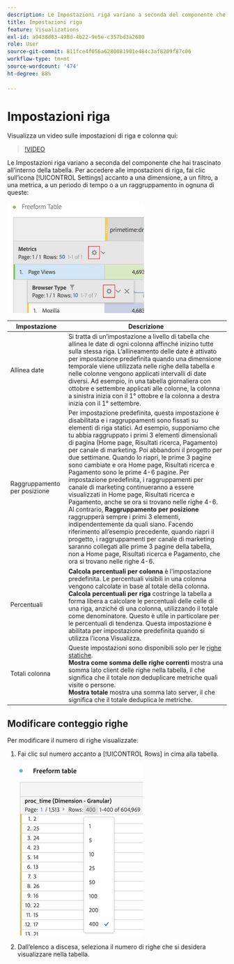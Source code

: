 ```yaml
---
description: Le Impostazioni riga variano a seconda del componente che hai trascinato all’interno della tabella.
title: Impostazioni riga
feature: Visualizations
exl-id: a9438d83-498d-4b22-9e5e-c357bd3a2680
role: User
source-git-commit: 811fce4f056a6280081901e484c3af8209f87c06
workflow-type: tm+mt
source-wordcount: '474'
ht-degree: 88%

---
```


# Impostazioni riga

Visualizza un video sulle impostazioni di riga e colonna qui:

>[!VIDEO](https://video.tv.adobe.com/v/40382/?quality=12)

Le Impostazioni riga variano a seconda del componente che hai trascinato all’interno della tabella. Per accedere alle impostazioni di riga, fai clic sull’icona [!UICONTROL Settings] accanto a una dimensione, a un filtro, a una metrica, a un periodo di tempo o a un raggruppamento in ognuna di queste:

![Tabella a forma libera che evidenzia l’icona Impostazioni per le metriche](assets/row-settings.png)

| Impostazione | Descrizione |
| --- | --- |
| Allinea date | Si tratta di un’impostazione a livello di tabella che allinea le date di ogni colonna affinché inizino tutte sulla stessa riga. L’allineamento delle date è attivato per impostazione predefinita quando una dimensione temporale viene utilizzata nelle righe della tabella e nelle colonne vengono applicati intervalli di date diversi. Ad esempio, in una tabella giornaliera con ottobre e settembre applicati alle colonne, la colonna a sinistra inizia con il 1° ottobre e la colonna a destra inizia con il 1° settembre. |
| Raggruppamento per posizione | Per impostazione predefinita, questa impostazione è disabilitata e i raggruppamenti sono fissati su elementi di riga statici. Ad esempio, supponiamo che tu abbia raggruppato i primi 3 elementi dimensionali di pagina (Home page, Risultati ricerca, Pagamento) per canale di marketing. Poi abbandoni il progetto per due settimane. Quando lo riapri, le prime 3 pagine sono cambiate e ora Home page, Risultati ricerca e Pagamento sono le prime 4-6 pagine. Per impostazione predefinita, i raggruppamenti per canale di marketing continueranno a essere visualizzati in Home page, Risultati ricerca e Pagamento, anche se ora si trovano nelle righe 4-6. <br> Al contrario, **Raggruppamento per posizione** raggrupperà sempre i primi 3 elementi, indipendentemente da quali siano. Facendo riferimento all’esempio precedente, quando riapri il progetto, i raggruppamenti per canale di marketing saranno collegati alle prime 3 pagine della tabella, non a Home page, Risultati ricerca e Pagamento, che ora si trovano nelle righe 4-6. |
| Percentuali | **Calcola percentuali per colonna** è l’impostazione predefinita. Le percentuali visibili in una colonna vengono calcolate in base al totale della colonna. <br>**Calcola percentuali per riga** costringe la tabella a forma libera a calcolare le percentuali delle celle di una riga, anziché di una colonna, utilizzando il totale come denominatore. Questo è utile in particolare per le percentuali di tendenza. Questa impostazione è abilitata per impostazione predefinita quando si utilizza l’icona Visualizza. |
| Totali colonna | Queste impostazioni sono disponibili solo per le [righe statiche](/help/analysis-workspace/visualizations/freeform-table/column-row-settings/manual-vs-dynamic-rows.md). <br> **Mostra come somma delle righe correnti** mostra una somma lato client delle righe nella tabella, il che significa che il totale *non* deduplicare metriche quali visite o persone. <br> **Mostra totale** mostra una somma lato server, il che significa che il totale deduplica le metriche. |

## Modificare conteggio righe

Per modificare il numero di righe visualizzate:

1. Fai clic sul numero accanto a [!UICONTROL Rows] in cima alla tabella.

   ![Tabella a forma libera che mostra l’elenco a discesa per il numero di righe visualizzate. È selezionata una riga da 400.](assets/row-number.png)

1. Dall’elenco a discesa, seleziona il numero di righe che si desidera visualizzare nella tabella.